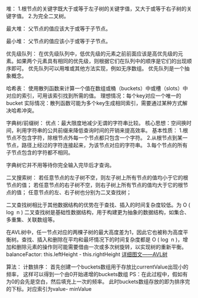 堆：
	1.根节点的关键字既大于或等于左子树的关键字值，又大于或等于右子树的关键字值。
	2.为完全二叉树。

最大堆：
	父节点的值应该大于或等于子节点。

最小堆：
	父节点的值应该小于或等于子节点。


优先级队列：
在优先级队列中，低优先级的元素之前前面应该是高优先级的元素。如果两个元素具有相同的优先级，则根据它们在队列中的顺序是它们的出现顺序即可。
优先队列可以用堆或其他方法实现，例如无序数组。
优先队列是一个抽象概念。


哈希表：
使用散列函数来计算一个值在数组或桶（buckets）中或槽（slots）中对应的索引，可用该索引找到所需的值。
理想情况：每个key对应一个唯一的bucket
实际情况：散列函数可能为多个key生成相同索引，需要通过某种方式解决哈希冲突。


字典树/前缀树：
优点：最大限度地减少无谓的字符串比较。
核心思想：空间换时间，利用字符串的公共前缀来降低查询时间的开销来提高效率。
基本性质：
	1.根节点不包含字符，除根节点外每一个节点都只包含一个字符。
	2.从根节点到某一节点，路径上经过的字符连接起来，为该节点对应的字符串。
	3.每个节点的所有子节点包含的字符都不相同。

字典树它并不用等待你完全输入完毕后才查询。

二叉搜索树：
    若任意节点的左子树不空，则左子树上所有节点的值均小于它的根节点的值；
    若任意节点的右子树不空，则右子树上所有节点的值均大于它的根节点的值；
    任意节点的左、右子树也分别为二叉查找树；

二叉查找树相比于其他数据结构的优势在于查找、插入的时间复杂度较低。为 O ( log ⁡ n ) 
二叉查找树是基础性数据结构，用于构建更为抽象的数据结构，如集合、多重集、关联数组等。 

在AVL树中，任一节点对应的两棵子树的最大高度差为1，因此它也被称为高度平衡树。查找、插入和删除在平均和最坏情况下的时间复杂度都是 O ( log ⁡ n )，增加和删除元素的操作则可能需要借由一次或多次树旋转，以实现树的重新平衡。
balanceFactor: this.leftHeight - this.rightHeight
[详细图文——AVL树](https://blog.csdn.net/qq_25343557/article/details/89110319)


算法：
计数排序：
首先创建一个buckets数组用于存放比currentValue出现小的频率，
这样可以得到一个由0开始递增的buckets数组
PS：在此过程中，假如有为0的会先是空白，然后填充上一次的频率。
此时buckets数组存放的即为排序完的下标。对应索引为value- minValue

